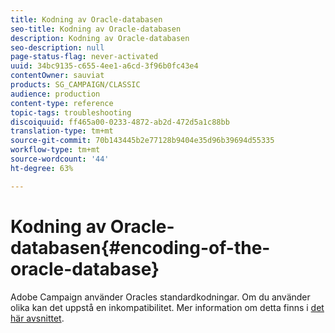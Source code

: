 ```yaml
---
title: Kodning av Oracle-databasen
seo-title: Kodning av Oracle-databasen
description: Kodning av Oracle-databasen
seo-description: null
page-status-flag: never-activated
uuid: 34bc9135-c655-4ee1-a6cd-3f96b0fc43e4
contentOwner: sauviat
products: SG_CAMPAIGN/CLASSIC
audience: production
content-type: reference
topic-tags: troubleshooting
discoiquuid: ff465a00-0233-4872-ab2d-472d5a1c88bb
translation-type: tm+mt
source-git-commit: 70b143445b2e77128b9404e35d96b39694d55335
workflow-type: tm+mt
source-wordcount: '44'
ht-degree: 63%

---
```



# Kodning av Oracle-databasen{#encoding-of-the-oracle-database}

Adobe Campaign använder Oracles standardkodningar. Om du använder olika kan det uppstå en inkompatibilitet. Mer information om detta finns i [det här avsnittet](../../installation/using/database.md#oracle).
